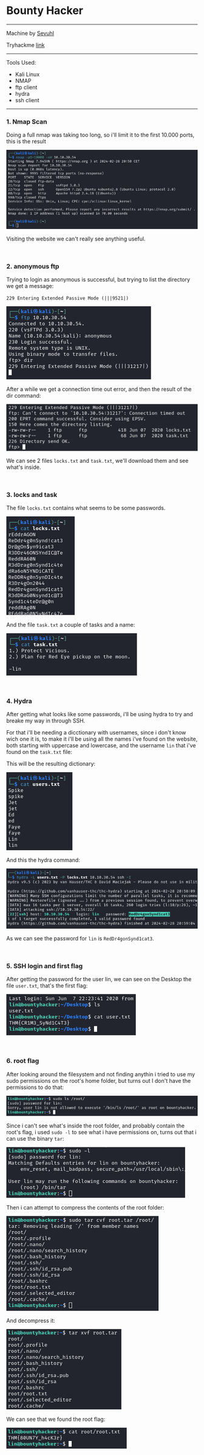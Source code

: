 # Bounty Hacker

---

Machine by [Sevuhl](https://tryhackme.com/p/Sevuhl)

Tryhackme [link](https://tryhackme.com/room/cowboyhacker)

---

Tools Used:

- Kali Linux
- NMAP
- ftp client
- hydra
- ssh client

---

### 1. Nmap Scan

Doing a full nmap was taking too long, so i'll limit it to the first 10.000 ports, this is the result

![](img/bountyhacker01.png)

Visiting the website we can't really see anything useful.

<br>

### 2. anonymous ftp
   
Trying to login as anonymous is successful, but trying to list the directory we get a message:

`229 Entering Extended Passive Mode (|||9521|)`

![](img/bountyhacker02.png)

After a while we get a connection time out error, and then the result of the dir command:

![](img/bountyhacker03.png)

We can see 2 files `locks.txt` and `task.txt`, we'll download them and see what's inside.

<br>

### 3. locks and task

The file `locks.txt` contains what seems to be some passwords.

![](img/bountyhacker04.png)
        
And the file `task.txt` a couple of tasks and a name:

![](img/bountyhacker05.png)

<br>

### 4. Hydra
   
After getting what looks like some passwords, i'll be using hydra to try and breake my way in through SSH.

For that i'll be needing a dicctionary with usernames, since i don't know wich one it is, to make it i'll be using all the names i've found on the website, both starting with uppercase and lowercase, and the username `lin` that i've found on the `task.txt` file:

This will be the resulting dictionary:

![](img/bountyhacker06.png)

And this the hydra command:

![](img/bountyhacker07.png)

As we can see the password for `lin` is `RedDr4gonSynd1cat3`.

<br>

### 5. SSH login and first flag

After getting the password for the user lin, we can see on the Desktop the file `user.txt`, that's the first flag:

![](img/bountyhacker08.png)

<br>

### 6. root flag

After looking around the filesystem and not finding anythin i tried to use my sudo permissions on the root's home folder, but turns out I don't have the permissions to do that:

![](img/bountyhacker09.png)

Since i can't see what's inside the root folder, and probably contain the root's flag, i used `sudo -l` to see what i have permissions on, turns out that i can use the binary `tar`:


![](img/bountyhacker10.png)    

Then i can attempt to compress the contents of the root folder:

![](img/bountyhacker11.png)

And decompress it:

![](img/bountyhacker12.png)

We can see that we found the root flag:

![](img/bountyhacker13.png)